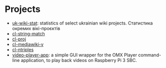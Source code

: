 Projects
========

- [uk-wiki-stat](/uk-wiki-stat): statistics of select ukrainian wiki projects. Статистика окремих вікі-проєктів
- [cl-string-match](/cl-string-match)
- [cl-proj](/cl-proj)
- [cl-mediawiki-v](/cl-mediawiki-v)
- [cl-ntriples](/cl-ntriples)
- [video-player-app](/video-player-app): a simple GUI wrapper for the
  OMX Player command-line application, to play back videos on
  Raspberry Pi 3 SBC.